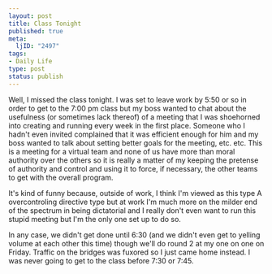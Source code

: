```yaml
--- 
layout: post
title: Class Tonight
published: true
meta: 
  ljID: "2497"
tags: 
- Daily Life
type: post
status: publish
---
```

Well, I missed the class tonight. I was set to leave work by 5:50 or so in order to get to the 7:00 pm class but my boss wanted to chat about the usefulness (or sometimes lack thereof) of a meeting that I was shoehorned into creating and running every week in the first place. Someone who I hadn&apos;t even invited complained that it was efficient enough for him and my boss wanted to talk about setting better goals for the meeting, etc. etc. This is a meeting for a virtual team and none of us have more than moral authority over the others so it is really a matter of my keeping the pretense of authority and control and using it to force, if necessary, the other teams to get with the overall program. 

It&apos;s kind of funny because, outside of work, I think I&apos;m viewed as this type A overcontroling directive type but at work I&apos;m much more on the milder end of the spectrum in being dictatorial and I really don&apos;t even want to run this stupid meeting but I&apos;m the only one set up to do so.

In any case, we didn&apos;t get done until 6:30 (and we didn&apos;t even get to yelling volume at each other this time) though we&apos;ll do round 2 at my one on one on Friday. Traffic on the bridges was fuxored so I just came home instead. I was never going to get to the class before 7:30 or 7:45.
